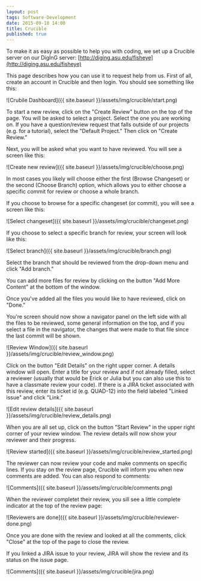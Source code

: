```yaml
---
layout: post
tags: Software-Development
date: 2015-09-18 14:00
title: Crucible
published: true
---
```


To make it as easy as possible to help you with coding, we set up a Crucible server on our DigInG server:
[http://diging.asu.edu/fisheye](http://diging.asu.edu/fisheye)

This page describes how you can use it to request help from us. First of all, create an account in Crucible and then login. You should see something like this:

![Crubile Dashboard]({{ site.baseurl }}/assets/img/crucible/start.png)

To start a new review, click on the "Create Review" button on the top of the page. You will be asked to select a project. Select the one you are working on. If you have a question/review request that falls outside of our projects (e.g. for a tutorial), select the "Default Project." Then click on "Create Review."

Next, you will be asked what you want to have reviewed. You will see a screen like this:

![Create new review]({{ site.baseurl }}/assets/img/crucible/choose.png)

In most cases you likely will choose either the first (Browse Changeset) or the second (Choose Branch) option, which allows you to either choose a specific commit for review or choose a whole branch.

If you choose to browse for a specific changeset (or commit), you will see a screen like this:

![Select changeset]({{ site.baseurl }}/assets/img/crucible/changeset.png)

If you choose to select a specific branch for review, your screen will look like this:

![Select branch]({{ site.baseurl }}/assets/img/crucible/branch.png)

Select the branch that should be reviewed from the drop-down menu and click "Add branch."

You can add more files for review by clicking on the button "Add More Content" at the bottom of the window.

Once you've added all the files you would like to have reviewed, click on "Done."

You're screen should now show a navigator panel on the left side with all the files to be reviewed, some general information on the top, and if you select a file in the navigator, the changes that were made to that file since the last commit will be shown.

![Review Window]({{ site.baseurl }}/assets/img/crucible/review_window.png)

Click on the button "Edit Details" on the right upper corner. A details window will open. Enter a title for your review and if not already filled, select a reviewer (usually that would be Erick or Julia but you can also use this to have a classmate review your code). If there is a JIRA ticket associated with this review, enter its ticket id (e.g. QUAD-12) into the field labeled "Linked issue" and click "Link."

![Edit review details]({{ site.baseurl }}/assets/img/crucible/review_details.png)

When you are all set up, click on the button "Start Review" in the upper right corner of your review window. The review details will now show your reviewer and their progress.

![Review started]({{ site.baseurl }}/assets/img/crucible/review_started.png)

The reviewer can now review your code and make comments on specific lines. If you stay on the review page, Crucible will inform you when new comments are added. You can also respond to comments:

![Comments]({{ site.baseurl }}/assets/img/crucible/comments.png)

When the reviewer completet their review, you sill see a little complete indicator at the top of the review page:

![Reviewers are done]({{ site.baseurl }}/assets/img/crucible/reviewer-done.png)

Once you are done with the review and looked at all the comments, click "Close" at the top of the page to close the review.

If you linked a JIRA issue to your review, JIRA will show the review and its status on the issue page.

![Comments]({{ site.baseurl }}/assets/img/crucible/jira.png)
